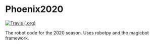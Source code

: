 # Phoenix2020

[![Travis (.org)](https://img.shields.io/travis/FRC703/2020-Robot?label=CI%20Build&logo=Travis&style=for-the-badge)](https://travis-ci.org/FRC703/2020-Robot)

The robot code for the 2020 season. Uses robotpy and the magicbot framework.
